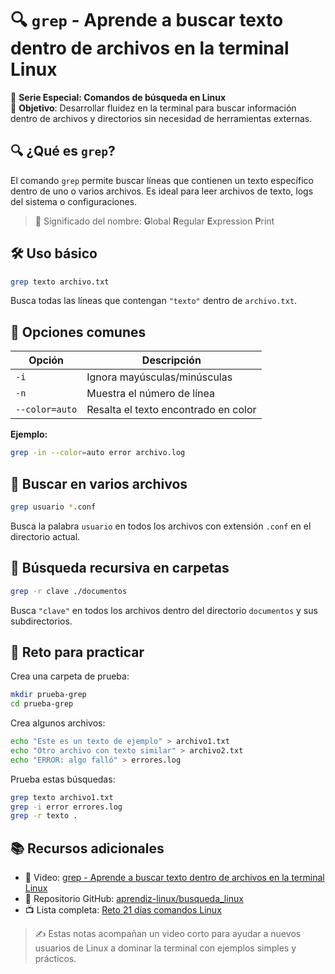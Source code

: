 # 🔍 `grep` - Aprende a buscar texto dentro de archivos en la terminal Linux

📅 **Serie Especial: Comandos de búsqueda en Linux**  
🎯 **Objetivo**: Desarrollar fluidez en la terminal para buscar información dentro de archivos y directorios
sin necesidad de herramientas externas.

## 🔍 ¿Qué es `grep`?

El comando `grep` permite buscar líneas que contienen un texto específico dentro de uno o varios archivos. Es
ideal para leer archivos de texto, logs del sistema o configuraciones.

> 🧠 Significado del nombre: **G**lobal **R**egular **E**xpression **P**rint

## 🛠️ Uso básico

```bash
grep texto archivo.txt
```

Busca todas las líneas que contengan `"texto"` dentro de `archivo.txt`.

## 🧩 Opciones comunes

| Opción         | Descripción                          |
|----------------|--------------------------------------|
| `-i`           | Ignora mayúsculas/minúsculas         |
| `-n`           | Muestra el número de línea           |
| `--color=auto` | Resalta el texto encontrado en color |

**Ejemplo:**

```bash
grep -in --color=auto error archivo.log
```

## 📁 Buscar en varios archivos

```bash
grep usuario *.conf
```

Busca la palabra `usuario` en todos los archivos con extensión `.conf` en el directorio actual.

## 🔁 Búsqueda recursiva en carpetas

```bash
grep -r clave ./documentos
```

Busca `"clave"` en todos los archivos dentro del directorio `documentos` y sus subdirectorios.

## 🧪 Reto para practicar

Crea una carpeta de prueba:

```bash
mkdir prueba-grep
cd prueba-grep
```

Crea algunos archivos:

```bash
echo "Este es un texto de ejemplo" > archivo1.txt
echo "Otro archivo con texto similar" > archivo2.txt
echo "ERROR: algo falló" > errores.log
```

Prueba estas búsquedas:

```bash
grep texto archivo1.txt
grep -i error errores.log
grep -r texto .
```

## 📚 Recursos adicionales

- 🎥 Video: [grep - Aprende a buscar texto dentro de archivos en la terminal Linux](https://youtu.be/a62kLa-ptnc)
- 💾 Repositorio GitHub: [aprendiz-linux/busqueda_linux](https://github.com/jorgearma1982/aprendiz-linux/tree/main/busqueda_linux)
- 📺 Lista completa: [Reto 21 días comandos Linux](https://youtube.com/playlist?list=PLWa9LbkzT6D0DF_BKcZolZvvqY5FrxMba)

> ✍️ Estas notas acompañan un video corto para ayudar a nuevos usuarios de Linux a dominar la terminal con
> ejemplos simples y prácticos.
